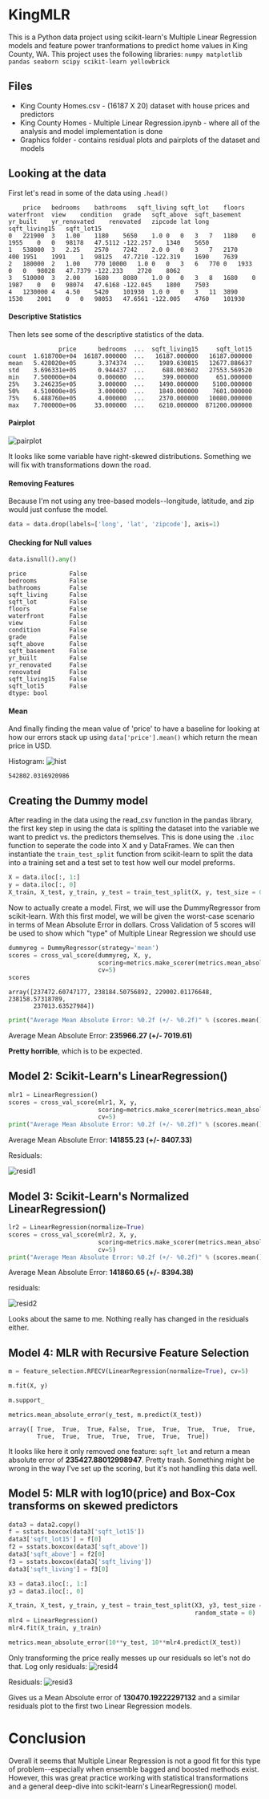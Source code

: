 # KingMLR
This is a Python data project using scikit-learn's Multiple Linear Regression models and feature power tranformations to predict home values in King County, WA. This project uses the following libraries: `numpy matplotlib pandas seaborn scipy scikit-learn yellowbrick`

## Files 
- King County Homes.csv - (16187 X 20) dataset with house prices and predictors 
- King County Homes - Multiple Linear Regression.ipynb - where all of the analysis and model implementation is done
- Graphics folder - contains residual plots and pairplots of the dataset and models

## Looking at the data
First let's read in some of the data using `.head()`

```
	price	bedrooms	bathrooms	sqft_living	sqft_lot	floors	waterfront	view	condition	grade	sqft_above	sqft_basement	yr_built	yr_renovated	renovated	zipcode	lat	long	sqft_living15	sqft_lot15
0	221900	3	1.00	1180	5650	1.0	0	0	3	7	1180	0	1955	0	0	98178	47.5112	-122.257	1340	5650
1	538000	3	2.25	2570	7242	2.0	0	0	3	7	2170	400	1951	1991	1	98125	47.7210	-122.319	1690	7639
2	180000	2	1.00	770	10000	1.0	0	0	3	6	770	0	1933	0	0	98028	47.7379	-122.233	2720	8062
3	510000	3	2.00	1680	8080	1.0	0	0	3	8	1680	0	1987	0	0	98074	47.6168	-122.045	1800	7503
4	1230000	4	4.50	5420	101930	1.0	0	0	3	11	3890	1530	2001	0	0	98053	47.6561	-122.005	4760	101930

```
#### Descriptive Statistics
Then lets see some of the descriptive statistics of the data.
```
              price      bedrooms  ...  sqft_living15     sqft_lot15
count  1.618700e+04  16187.000000  ...   16187.000000   16187.000000
mean   5.428020e+05      3.374374  ...    1989.630815   12677.886637
std    3.696331e+05      0.944437  ...     688.003602   27553.569520
min    7.500000e+04      0.000000  ...     399.000000     651.000000
25%    3.246235e+05      3.000000  ...    1490.000000    5100.000000
50%    4.510000e+05      3.000000  ...    1840.000000    7601.000000
75%    6.488760e+05      4.000000  ...    2370.000000   10080.000000
max    7.700000e+06     33.000000  ...    6210.000000  871200.000000
```
#### Pairplot

![pairplot](/Graphics/pairplot.png)

It looks like some variable have right-skewed distributions. Something we will fix with transformations down the road.

#### Removing Features
Because I'm not using any tree-based models--longitude, latitude, and zip would just confuse the model.
```Python
data = data.drop(labels=['long', 'lat', 'zipcode'], axis=1)
```

#### Checking for Null values
```Python
data.isnull().any()
```
```
price            False
bedrooms         False
bathrooms        False
sqft_living      False
sqft_lot         False
floors           False
waterfront       False
view             False
condition        False
grade            False
sqft_above       False
sqft_basement    False
yr_built         False
yr_renovated     False
renovated        False
sqft_living15    False
sqft_lot15       False
dtype: bool
```
#### Mean
And finally finding the mean value of 'price' to have a baseline for looking at how our errors stack up using `data['price'].mean()` which return the mean price in USD.

Histogram:
![hist](/Graphics/hist1.png)

```
542802.0316920986
```
## Creating the Dummy model

After reading in the data using the read_csv function in the pandas library, the first key step in using the data is spliting the dataset into the variable we want to predict vs. the predictors themselves. This is done using the `.iloc` function to seperate the code into X and y DataFrames. We can then instantiate the `train_test_split` function from scikit-learn to split the data into a training set and a test set to test how well our model preforms.
```Python
X = data.iloc[:, 1:]
y = data.iloc[:, 0]
X_train, X_test, y_train, y_test = train_test_split(X, y, test_size = 0.2, random_state = 0)
```

Now to actually create a model. First, we will use the DummyRegressor from scikit-learn. With this first model, we will be given the worst-case scenario in terms of Mean Absolute Error in dollars. Cross Validation of 5 scores will be used to show which "type" of Multiple Linear Regression we should use
```Python
dummyreg = DummyRegressor(strategy='mean')
scores = cross_val_score(dummyreg, X, y,
                         scoring=metrics.make_scorer(metrics.mean_absolute_error),
                         cv=5)
scores
```
```
array([237472.60747177, 238184.50756892, 229002.01176648, 238158.57318789,
       237013.63527984])
```
```Python
print("Average Mean Absolute Error: %0.2f (+/- %0.2f)" % (scores.mean(), scores.std()*2))
```
Average Mean Absolute Error: **235966.27 (+/- 7019.61)**

**Pretty horrible**, which is to be expected.

## Model 2: Scikit-Learn's LinearRegression()

```Python 
mlr1 = LinearRegression()
scores = cross_val_score(mlr1, X, y,
                         scoring=metrics.make_scorer(metrics.mean_absolute_error),
                         cv=5)
print("Average Mean Absolute Error: %0.2f (+/- %0.2f)" % (scores.mean(), scores.std()*2))
```
Average Mean Absolute Error: **141855.23 (+/- 8407.33)**

Residuals:

![resid1](/Graphics/resid1.png)

## Model 3: Scikit-Learn's Normalized LinearRegression()

```Python
lr2 = LinearRegression(normalize=True)
scores = cross_val_score(mlr2, X, y,
                         scoring=metrics.make_scorer(metrics.mean_absolute_error),
                         cv=5)
print("Average Mean Absolute Error: %0.2f (+/- %0.2f)" % (scores.mean(), scores.std()*2))

```
Average Mean Absolute Error: **141860.65 (+/- 8394.38)**

residuals:

![resid2](/Graphics/resid2.png)

Looks about the same to me. Nothing really has changed in the residuals either.

## Model 4: MLR with Recursive Feature Selection

```Python
m = feature_selection.RFECV(LinearRegression(normalize=True), cv=5)

m.fit(X, y)

m.support_

metrics.mean_absolute_error(y_test, m.predict(X_test))
```
```
array([ True,  True,  True, False,  True,  True,  True,  True,  True,
        True,  True,  True,  True,  True,  True,  True])
```
It looks like here it only removed one feature: `sqft_lot` and return a mean absolute error of **235427.88012998947**. Pretty trash. Something might be wrong in the way I've set up the scoring, but it's not handling this data well.

## Model 5: MLR with log10(price) and Box-Cox transforms on skewed predictors

```Python
data3 = data2.copy()
f = sstats.boxcox(data3['sqft_lot15'])
data3['sqft_lot15'] = f[0]
f2 = sstats.boxcox(data3['sqft_above'])
data3['sqft_above'] = f2[0]
f3 = sstats.boxcox(data3['sqft_living'])
data3['sqft_living'] = f3[0]

X3 = data3.iloc[:, 1:]
y3 = data3.iloc[:, 0]

X_train, X_test, y_train, y_test = train_test_split(X3, y3, test_size = 0.2,
                                                    random_state = 0)
mlr4 = LinearRegression()
mlr4.fit(X_train, y_train)

metrics.mean_absolute_error(10**y_test, 10**mlr4.predict(X_test))
```
Only transforming the price really messes up our residuals so let's not do that.
Log only residuals:
![resid4](/Graphics/resid4.png)

Residuals:
![resid3](/Graphics/resid3.png)

Gives us a Mean Absolute error of **130470.19222297132** and a similar residuals plot to the first two Linear Regression models. 

# Conclusion

Overall it seems that Multiple Linear Regression is not a good fit for this type of problem--especially when ensemble bagged and boosted methods exist. However, this was great practice working with statistical transformations and a general deep-dive into scikit-learn's LinearRegression() model.

